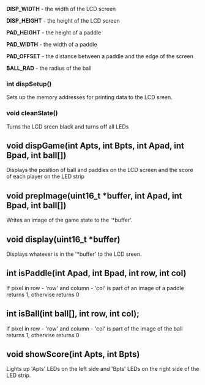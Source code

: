 **DISP_WIDTH** - the width of the LCD screen

**DISP_HEIGHT** - the height of the LCD screen

**PAD_HEIGHT** - the height of a paddle

**PAD_WIDTH** - the width of a paddle

**PAD_OFFSET** - the distance between a paddle and the edge of the screen

**BALL_RAD** - the radius of the ball

### int dispSetup()

Sets up the memory addresses for printing data to the LCD sreen.

### void cleanSlate()

Turns the LCD sreen black and turns off all LEDs

## void dispGame(int Apts, int Bpts, int Apad, int Bpad, int ball[])

Displays the position of ball and paddles on the LCD screen and the score of each player on the LED strip

## void prepImage(uint16_t *buffer, int Apad, int Bpad, int ball[])

Writes an image of the game state to the '*buffer'.

## void display(uint16_t *buffer)

Displays whatever is in the '*buffer' to the LCD sreen.

## int isPaddle(int Apad, int Bpad, int row, int col)

If pixel in row - 'row' and column - 'col' is part of an image of a paddle returns 1, othervise returns 0

## int isBall(int ball[], int row, int col);

If pixel in row - 'row' and column - 'col' is part of the image of the ball returns 1, othervise returns 0

## void showScore(int Apts, int Bpts)

Lights up 'Apts' LEDs on the left side and 'Bpts' LEDs on the right side of the LED strip.
